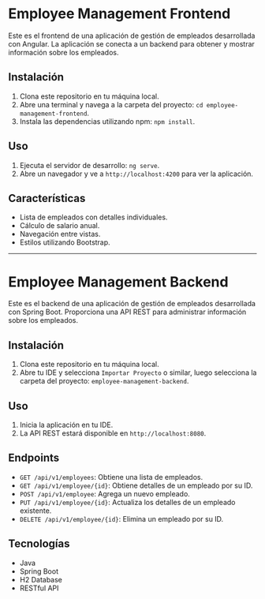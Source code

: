 # Employee Management Frontend

Este es el frontend de una aplicación de gestión de empleados desarrollada con Angular. La aplicación se conecta a un backend para obtener y mostrar información sobre los empleados.

## Instalación

1. Clona este repositorio en tu máquina local.
2. Abre una terminal y navega a la carpeta del proyecto: `cd employee-management-frontend`.
3. Instala las dependencias utilizando npm: `npm install`.

## Uso

1. Ejecuta el servidor de desarrollo: `ng serve`.
2. Abre un navegador y ve a `http://localhost:4200` para ver la aplicación.

## Características

- Lista de empleados con detalles individuales.
- Cálculo de salario anual.
- Navegación entre vistas.
- Estilos utilizando Bootstrap.

-----------------------------------------------------------------------------------------------------------------------------------------------------------------------------------------------------------------------------

# Employee Management Backend

Este es el backend de una aplicación de gestión de empleados desarrollada con Spring Boot. Proporciona una API REST para administrar información sobre los empleados.

## Instalación

1. Clona este repositorio en tu máquina local.
2. Abre tu IDE y selecciona `Importar Proyecto` o similar, luego selecciona la carpeta del proyecto: `employee-management-backend`.

## Uso

1. Inicia la aplicación en tu IDE.
2. La API REST estará disponible en `http://localhost:8080`.

## Endpoints

- `GET /api/v1/employees`: Obtiene una lista de empleados.
- `GET /api/v1/employee/{id}`: Obtiene detalles de un empleado por su ID.
- `POST /api/v1/employee`: Agrega un nuevo empleado.
- `PUT /api/v1/employee/{id}`: Actualiza los detalles de un empleado existente.
- `DELETE /api/v1/employee/{id}`: Elimina un empleado por su ID.

## Tecnologías

- Java
- Spring Boot
- H2 Database
- RESTful API




